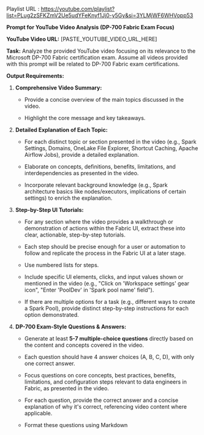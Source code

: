 Playlist URL : https://youtube.com/playlist?list=PLug2zSFKZmV2Ue5udYFeKnyf1Jj0-y5Gy&si=3YLMjWF6WHVopp53


**Prompt for YouTube Video Analysis (DP-700 Fabric Exam Focus)**

**YouTube Video URL:** [PASTE_YOUTUBE_VIDEO_URL_HERE]

**Task:** Analyze the provided YouTube video focusing on its relevance to the Microsoft DP-700 Fabric certification exam. Assume all videos provided with this prompt will be related to DP-700 Fabric exam certifications.

**Output Requirements:**

1. **Comprehensive Video Summary:**
    
    - Provide a concise overview of the main topics discussed in the video.
        
    - Highlight the core message and key takeaways.
        
2. **Detailed Explanation of Each Topic:**
    
    - For each distinct topic or section presented in the video (e.g., Spark Settings, Domains, OneLake File Explorer, Shortcut Caching, Apache Airflow Jobs), provide a detailed explanation.
        
    - Elaborate on concepts, definitions, benefits, limitations, and interdependencies as presented in the video.
        
    - Incorporate relevant background knowledge (e.g., Spark architecture basics like nodes/executors, implications of certain settings) to enrich the explanation.
        
3. **Step-by-Step UI Tutorials:**
    
    - For any section where the video provides a walkthrough or demonstration of actions within the Fabric UI, extract these into clear, actionable, step-by-step tutorials.
        
    - Each step should be precise enough for a user or automation to follow and replicate the process in the Fabric UI at a later stage.
        
    - Use numbered lists for steps.
        
    - Include specific UI elements, clicks, and input values shown or mentioned in the video (e.g., "Click on 'Workspace settings' gear icon", "Enter 'PoolDev' in 'Spark pool name' field").
        
    - If there are multiple options for a task (e.g., different ways to create a Spark Pool), provide distinct step-by-step instructions for each option demonstrated.
        
4. **DP-700 Exam-Style Questions & Answers:**
    
    - Generate at least **5-7 multiple-choice questions** directly based on the content and concepts covered in the video.
        
    - Each question should have 4 answer choices (A, B, C, D), with only one correct answer.
        
    - Focus questions on core concepts, best practices, benefits, limitations, and configuration steps relevant to data engineers in Fabric, as presented in the video.
        
    - For each question, provide the correct answer and a concise explanation of why it's correct, referencing video content where applicable.
        
    - Format these questions using Markdown
